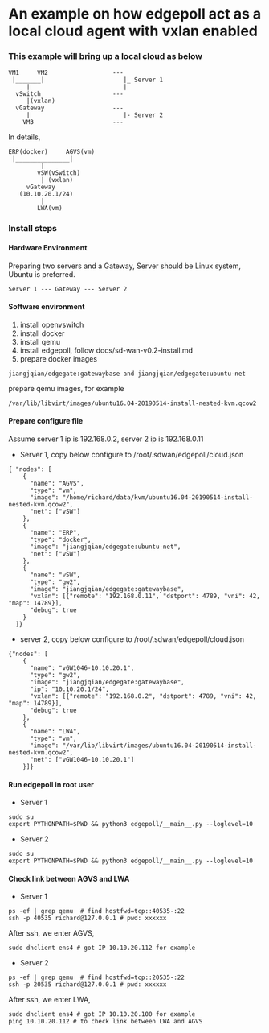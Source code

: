 # An example on how edgepoll act as a local cloud agent with vxlan enabled
 
### This example will bring up a local cloud as below
```
VM1     VM2                  ---
 |_______|                      |_ Server 1
     |                          |
  vSwitch                    ---
     |(vxlan)
  vGateway                   ---
     |                          |- Server 2
    VM3                      ---
```
In details,
```
ERP(docker)     AGVS(vm)
 |_______________|
         |
        vSW(vSwitch)
         | (vxlan)
     vGateway
   (10.10.20.1/24)
         |
        LWA(vm)
```
### Install steps
#### Hardware Environment
Preparing two servers and a Gateway, Server should be Linux system, Ubuntu is preferred.
```
Server 1 --- Gateway --- Server 2
```
 
#### Software environment
  1. install openvswitch
  2. install docker
  3. install qemu
  4. install edgepoll, follow docs/sd-wan-v0.2-install.md
  5. prepare  docker images
```
jiangjqian/edgegate:gatewaybase and jiangjqian/edgegate:ubuntu-net
```
  prepare qemu images, for example
```
/var/lib/libvirt/images/ubuntu16.04-20190514-install-nested-kvm.qcow2
```
 
#### Prepare configure file
Assume server 1 ip is 192.168.0.2, server 2 ip is 192.168.0.11
  * Server 1, copy below configure to /root/.sdwan/edgepoll/cloud.json
```
{ "nodes": [
    {
      "name": "AGVS",
      "type": "vm",
      "image": "/home/richard/data/kvm/ubuntu16.04-20190514-install-nested-kvm.qcow2",
      "net": ["vSW"]
    },
    {
      "name": "ERP",
      "type": "docker",
      "image": "jiangjqian/edgegate:ubuntu-net",
      "net": ["vSW"]
    },
    {
      "name": "vSW",
      "type": "gw2",
      "image": "jiangjqian/edgegate:gatewaybase",
      "vxlan": [{"remote": "192.168.0.11", "dstport": 4789, "vni": 42, "map": 14789}],
      "debug": true
    }
  ]}
```
  * server 2, copy below configure to /root/.sdwan/edgepoll/cloud.json
```
{"nodes": [
    {
      "name": "vGW1046-10.10.20.1",
      "type": "gw2",
      "image": "jiangjqian/edgegate:gatewaybase",
      "ip": "10.10.20.1/24",
      "vxlan": [{"remote": "192.168.0.2", "dstport": 4789, "vni": 42, "map": 14789}],
      "debug": true
    },
    {
      "name": "LWA",
      "type": "vm",
      "image": "/var/lib/libvirt/images/ubuntu16.04-20190514-install-nested-kvm.qcow2",
      "net": ["vGW1046-10.10.20.1"]
    }]}
```
#### Run edgepoll in root user
  * Server 1
```
sudo su
export PYTHONPATH=$PWD && python3 edgepoll/__main__.py --loglevel=10
```
  * Server 2
```
sudo su
export PYTHONPATH=$PWD && python3 edgepoll/__main__.py --loglevel=10
```

#### Check link between AGVS and LWA
  * Server 1
```
ps -ef | grep qemu  # find hostfwd=tcp::40535-:22
ssh -p 40535 richard@127.0.0.1 # pwd: xxxxxx
```
After ssh, we enter AGVS,
```
sudo dhclient ens4 # got IP 10.10.20.112 for example
```  

  * Server 2
```
ps -ef | grep qemu  # find hostfwd=tcp::20535-:22
ssh -p 20535 richard@127.0.0.1 # pwd: xxxxxx
```
After ssh, we enter LWA,
```
sudo dhclient ens4 # got IP 10.10.20.100 for example
ping 10.10.20.112 # to check link between LWA and AGVS
```
 